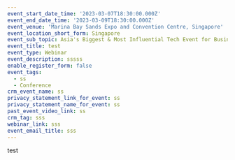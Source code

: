 ```yaml
---
event_start_date_time: '2023-03-07T18:30:00.000Z'
event_end_date_time: '2023-03-09T18:30:00.000Z'
event_venue: 'Marina Bay Sands Expo and Convention Centre, Singapore'
event_location_short_form: Singapore
event_sub_topic: Asia's Biggest & Most Influential Tech Event for Business
event_title: test
event_type: Webinar
event_description: sssss
enable_register_form: false
event_tags:
  - ss
  - Conference
crm_event_name: ss
privacy_statement_link_for_event: ss
privacy_statement_name_for_event: ss
past_event_video_link: ss
crm_tag: sss
webinar_link: sss
event_email_title: sss
---
```


test
